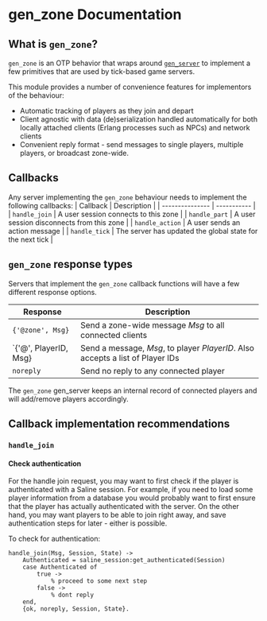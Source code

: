 gen_zone Documentation
========================

What is `gen_zone`? 
-------------------

`gen_zone` is an OTP behavior that wraps around
[`gen_server`](https://www.erlang.org/doc/man/gen_server.html) to implement
a few primitives that are used by tick-based game servers. 

This module provides a number of convenience features for implementors of the
behaviour:
 * Automatic tracking of players as they join and depart
 * Client agnostic with data (de)serialization handled automatically for both
   locally attached clients (Erlang processes such as NPCs) and network clients
 * Convenient reply format - send messages to single players, multiple players,
   or broadcast zone-wide.

Callbacks
---------

Any server implementing the `gen_zone` behaviour needs to implement the
following callbacks:
|    Callback     | Description | 
| --------------- | ----------- |
| `handle_join`   | A user session connects to this zone | 
| `handle_part`   | A user session disconnects from this zone |
| `handle_action` | A user sends an action message |
| `handle_tick`   | The server has updated the global state for the next tick |

`gen_zone` response types
--------------------------
Servers that implement the `gen_zone` callback functions will have a few
different response options.

|  Response       | Description | 
| --------------- | ----------- |
| `{'@zone', Msg}` | Send a zone-wide message *Msg* to all connected clients |
| `{'@', PlayerID, Msg} | Send a message, *Msg*, to player *PlayerID*. Also accepts a list of Player IDs |
| `noreply` | Send no reply to any connected player |

The `gen_zone` gen_server keeps an internal record of connected players and
will add/remove players accordingly.

Callback implementation recommendations
------------------------------

### `handle_join`
#### Check authentication
For the handle join request, you may want to first check if the player is
authenticated with a Saline session. For example, if you need to load some
player information from a database you would probably want to first ensure that
the player has actually authenticated with the server. On the other hand, you
may want players to be able to join right away, and save authentication steps
for later - either is possible.

To check for authentication:
```
handle_join(Msg, Session, State) ->
    Authenticated = saline_session:get_authenticated(Session)
    case Authenticated of
        true ->
            % proceed to some next step
        false ->
            % dont reply
    end,
    {ok, noreply, Session, State}.
```
